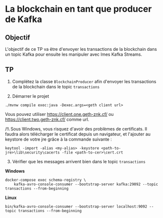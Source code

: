 # La blockchain en tant que producer de Kafka

## Objectif

L'objectif de ce TP va être d'envoyer les transactions de la blockchain dans un topic Kafka pour ensuite les manipuler avec lmes Kafka Streams.

## TP
1. Complétez la classe `BlockchainProducer` afin d'envoyer les transactions de la blockchain dans le topic `transactions`

2. Démarrer le projet
```
./mvnw compile exec:java -Dexec.args=<geth client url>
```

Vous pouvez utiliser https://client.one.geth-znk.cf/ ou https://client.two.geth-znk.cf/ comme url.

/!\ Sous Windows, vous risquez d'avoir des problèmes de certificats.
Il faudra alors télécharger le certificat depuis un navigateur, et l'ajouter au keystore de votre jre grâce à la commande suivante :
```
keytool -import -alias <my-alias> -keystore <path-to-jre>\lib\security\cacerts -file <path-to-cer>\cert.crt
```

3. Vérifier que les messages arrivent bien dans le topic `transactions`

**Windows**
```
docker-compose exec schema-registry \
    kafka-avro-console-consumer --bootstrap-server kafka:29092 --topic transactions --from-beginning
```
**Linux**
```
bin/kafka-avro-console-consumer --bootstrap-server localhost:9092 --topic transactions --from-beginning
```
